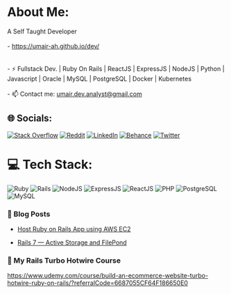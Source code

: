 # About Me:
A Self Taught Developer<br><br>- https://umair-ah.github.io/dev/<br><br><br>- ⚡ Fullstack Dev. | Ruby On Rails | ReactJS | ExpressJS | NodeJS | Python | Javascript | Oracle | MySQL | PostgreSQL | Docker | Kubernetes <br><br>- 📫 Contact me: umair.dev.analyst@gmail.com


## 🌐 Socials:
 
 
 
 
[![Stack Overflow](https://img.shields.io/badge/-Stackoverflow-FE7A16?logo=stack-overflow&logoColor=white)](https://stackoverflow.com/users/20214145) [![Reddit](https://img.shields.io/badge/Reddit-%23FF4500.svg?logo=Reddit&logoColor=white)](https://reddit.com/user/umair_ah) [![LinkedIn](https://img.shields.io/badge/LinkedIn-%230077B5.svg?logo=linkedin&logoColor=white)](https://linkedin.com/in/umair-ahmed-70825b239) [![Behance](https://img.shields.io/badge/Behance-1769ff?logo=behance&logoColor=white)](https://behance.net/Zemotic) [![Twitter](https://img.shields.io/badge/Twitter-%231DA1F2.svg?logo=Twitter&logoColor=white)](https://x.com/ShaikhUmair_dev)
 
 

# 💻 Tech Stack:
![Ruby](https://img.shields.io/badge/ruby-%23CC342D.svg?style=for-the-badge&logo=ruby&logoColor=white) ![Rails](https://img.shields.io/badge/rails-%23CC0000.svg?style=for-the-badge&logo=ruby-on-rails&logoColor=white) ![NodeJS](https://img.shields.io/badge/node.js-339933?style=for-the-badge&logo=Node.js&logoColor=white) ![ExpressJS](https://img.shields.io/badge/express.js-000000?style=for-the-badge&logo=express&logoColor=white) ![ReactJS](https://shields.io/badge/react-black?logo=react&style=for-the-badge) ![PHP](https://img.shields.io/badge/PHP-777BB4?logo=php&logoColor=white)  ![PostgreSQL](https://img.shields.io/badge/postgresql-4169e1?style=for-the-badge&logo=postgresql&logoColor=white) ![MySQL](https://img.shields.io/badge/MySQL-4479A1?style=for-the-badge&logo=mysql&logoColor=white)

### 📕 Blog Posts

- [Host Ruby on Rails App using AWS EC2](https://medium.com/@umairahmed200203.umair/host-ruby-on-rails-app-on-aws-ec2-2a8ab3ccfa40)

<!-- BLOG-POST-LIST:START -->
- [Rails 7 — Active Storage and FilePond](https://medium.com/@umairahmed200203.umair/rails-7-active-storage-and-filepond-e2d5c9a35ee5)


### 📘 My Rails Turbo Hotwire Course
https://www.udemy.com/course/build-an-ecommerce-website-turbo-hotwire-ruby-on-rails/?referralCode=6687055CF64F186650E0



